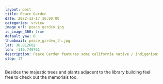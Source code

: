 ```yaml
---
layout: post
title: Peace Garden
date: 2022-12-17 10:00:00
categories: vrview
image_url: peace_garden.jpg
is_image_360: true
default_yaw: 0
thumbnail: peace_garden_th.jpg
lat: 36.812602
lon: -119.749761
description: Peace Garden features some california native / indigenious spieces
stop: 17
---
```

Besides the majestic trees and plants adjacent to the library building feel free to check out the memorials too.